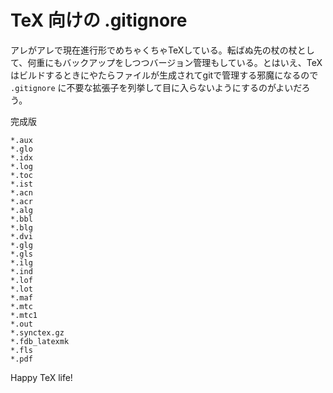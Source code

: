 # TeX 向けの .gitignore

アレがアレで現在進行形でめちゃくちゃTeXしている。転ばぬ先の杖の杖として、何重にもバックアップをしつつバージョン管理もしている。とはいえ、TeXはビルドするときにやたらファイルが生成されてgitで管理する邪魔になるので `.gitignore` に不要な拡張子を列挙して目に入らないようにするのがよいだろう。

完成版
```
*.aux
*.glo
*.idx
*.log
*.toc
*.ist
*.acn
*.acr
*.alg
*.bbl
*.blg
*.dvi
*.glg
*.gls
*.ilg
*.ind
*.lof
*.lot
*.maf
*.mtc
*.mtc1
*.out
*.synctex.gz
*.fdb_latexmk
*.fls
*.pdf
```

Happy TeX life!
